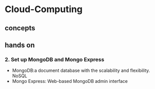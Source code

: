 # Cloud-Computing
## concepts

## hands on

### 2. Set up MongoDB and Mongo Express 
- MongoDB:a document database with the scalability and flexibility. NoSQL
- Mongo Express: Web-based MongoDB admin interface
